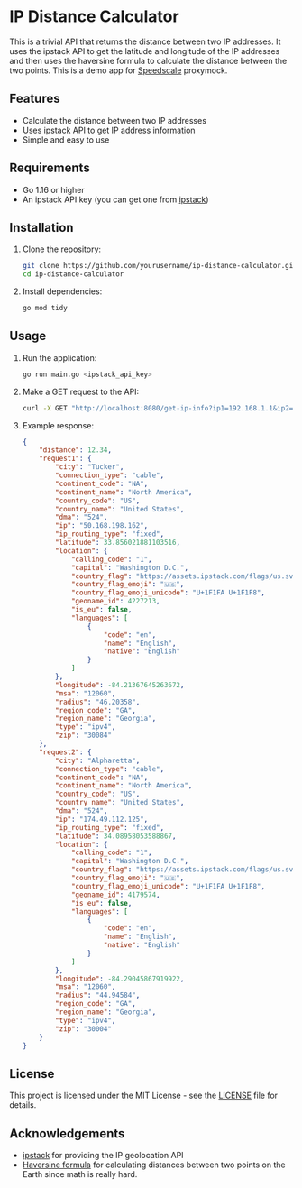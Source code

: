 # IP Distance Calculator

This is a trivial API that returns the distance between two IP addresses. It uses the ipstack API to get the latitude and longitude of the IP addresses and then uses the haversine formula to calculate the distance between the two points. This is a demo app for [Speedscale](https://speedscale.com/) proxymock.

## Features

- Calculate the distance between two IP addresses
- Uses ipstack API to get IP address information
- Simple and easy to use

## Requirements

- Go 1.16 or higher
- An ipstack API key (you can get one from [ipstack](https://ipstack.com/))

## Installation

1. Clone the repository:
    ```sh
    git clone https://github.com/yourusername/ip-distance-calculator.git
    cd ip-distance-calculator
    ```

2. Install dependencies:
    ```sh
    go mod tidy
    ```

## Usage

1. Run the application:
    ```sh
    go run main.go <ipstack_api_key>
    ```

2. Make a GET request to the API:
    ```sh
    curl -X GET "http://localhost:8080/get-ip-info?ip1=192.168.1.1&ip2=192.168.1.2"
    ```

3. Example response:
    ```json
    {
        "distance": 12.34,
        "request1": {
            "city": "Tucker",
            "connection_type": "cable",
            "continent_code": "NA",
            "continent_name": "North America",
            "country_code": "US",
            "country_name": "United States",
            "dma": "524",
            "ip": "50.168.198.162",
            "ip_routing_type": "fixed",
            "latitude": 33.856021881103516,
            "location": {
                "calling_code": "1",
                "capital": "Washington D.C.",
                "country_flag": "https://assets.ipstack.com/flags/us.svg",
                "country_flag_emoji": "🇺🇸",
                "country_flag_emoji_unicode": "U+1F1FA U+1F1F8",
                "geoname_id": 4227213,
                "is_eu": false,
                "languages": [
                    {
                        "code": "en",
                        "name": "English",
                        "native": "English"
                    }
                ]
            },
            "longitude": -84.21367645263672,
            "msa": "12060",
            "radius": "46.20358",
            "region_code": "GA",
            "region_name": "Georgia",
            "type": "ipv4",
            "zip": "30084"
        },
        "request2": {
            "city": "Alpharetta",
            "connection_type": "cable",
            "continent_code": "NA",
            "continent_name": "North America",
            "country_code": "US",
            "country_name": "United States",
            "dma": "524",
            "ip": "174.49.112.125",
            "ip_routing_type": "fixed",
            "latitude": 34.08958053588867,
            "location": {
                "calling_code": "1",
                "capital": "Washington D.C.",
                "country_flag": "https://assets.ipstack.com/flags/us.svg",
                "country_flag_emoji": "🇺🇸",
                "country_flag_emoji_unicode": "U+1F1FA U+1F1F8",
                "geoname_id": 4179574,
                "is_eu": false,
                "languages": [
                    {
                        "code": "en",
                        "name": "English",
                        "native": "English"
                    }
                ]
            },
            "longitude": -84.29045867919922,
            "msa": "12060",
            "radius": "44.94584",
            "region_code": "GA",
            "region_name": "Georgia",
            "type": "ipv4",
            "zip": "30004"
        }
    }
    ```

## License

This project is licensed under the MIT License - see the [LICENSE](LICENSE) file for details.


## Acknowledgements

- [ipstack](https://ipstack.com/) for providing the IP geolocation API
- [Haversine formula](https://en.wikipedia.org/wiki/Haversine_formula) for calculating distances between two points on the Earth since math is really hard.
